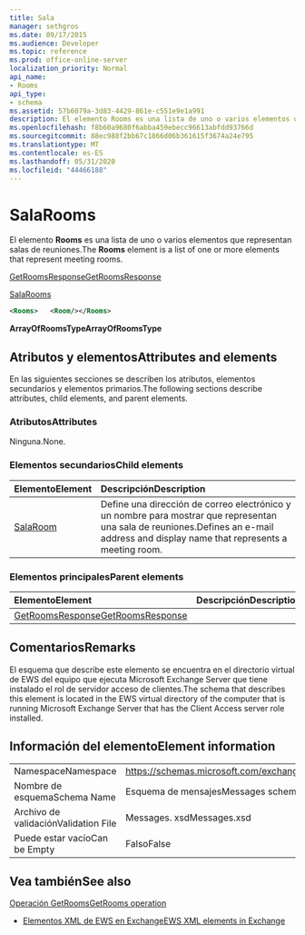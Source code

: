 ```yaml
---
title: Sala
manager: sethgros
ms.date: 09/17/2015
ms.audience: Developer
ms.topic: reference
ms.prod: office-online-server
localization_priority: Normal
api_name:
- Rooms
api_type:
- schema
ms.assetid: 57b6079a-3d83-4429-861e-c551e9e1a991
description: El elemento Rooms es una lista de uno o varios elementos que representan salas de reuniones.
ms.openlocfilehash: f8b60a9680f6abba459ebecc96613abfdd93766d
ms.sourcegitcommit: 88ec988f2bb67c1866d06b361615f3674a24e795
ms.translationtype: MT
ms.contentlocale: es-ES
ms.lasthandoff: 05/31/2020
ms.locfileid: "44466188"
---
```

# <a name="rooms"></a><span data-ttu-id="f9024-103">Sala</span><span class="sxs-lookup"><span data-stu-id="f9024-103">Rooms</span></span>

<span data-ttu-id="f9024-104">El elemento **Rooms** es una lista de uno o varios elementos que representan salas de reuniones.</span><span class="sxs-lookup"><span data-stu-id="f9024-104">The **Rooms** element is a list of one or more elements that represent meeting rooms.</span></span> 
  
[<span data-ttu-id="f9024-105">GetRoomsResponse</span><span class="sxs-lookup"><span data-stu-id="f9024-105">GetRoomsResponse</span></span>](getroomsresponse.md)
  
[<span data-ttu-id="f9024-106">Sala</span><span class="sxs-lookup"><span data-stu-id="f9024-106">Rooms</span></span>](rooms.md)
  
```xml
<Rooms>   <Room/></Rooms>
```

 <span data-ttu-id="f9024-107">**ArrayOfRoomsType**</span><span class="sxs-lookup"><span data-stu-id="f9024-107">**ArrayOfRoomsType**</span></span>
## <a name="attributes-and-elements"></a><span data-ttu-id="f9024-108">Atributos y elementos</span><span class="sxs-lookup"><span data-stu-id="f9024-108">Attributes and elements</span></span>

<span data-ttu-id="f9024-109">En las siguientes secciones se describen los atributos, elementos secundarios y elementos primarios.</span><span class="sxs-lookup"><span data-stu-id="f9024-109">The following sections describe attributes, child elements, and parent elements.</span></span>
  
### <a name="attributes"></a><span data-ttu-id="f9024-110">Atributos</span><span class="sxs-lookup"><span data-stu-id="f9024-110">Attributes</span></span>

<span data-ttu-id="f9024-111">Ninguna.</span><span class="sxs-lookup"><span data-stu-id="f9024-111">None.</span></span>
  
### <a name="child-elements"></a><span data-ttu-id="f9024-112">Elementos secundarios</span><span class="sxs-lookup"><span data-stu-id="f9024-112">Child elements</span></span>

|<span data-ttu-id="f9024-113">**Elemento**</span><span class="sxs-lookup"><span data-stu-id="f9024-113">**Element**</span></span>|<span data-ttu-id="f9024-114">**Descripción**</span><span class="sxs-lookup"><span data-stu-id="f9024-114">**Description**</span></span>|
|:-----|:-----|
|[<span data-ttu-id="f9024-115">Sala</span><span class="sxs-lookup"><span data-stu-id="f9024-115">Room</span></span>](room.md) <br/> |<span data-ttu-id="f9024-116">Define una dirección de correo electrónico y un nombre para mostrar que representan una sala de reuniones.</span><span class="sxs-lookup"><span data-stu-id="f9024-116">Defines an e-mail address and display name that represents a meeting room.</span></span>  <br/> |
   
### <a name="parent-elements"></a><span data-ttu-id="f9024-117">Elementos principales</span><span class="sxs-lookup"><span data-stu-id="f9024-117">Parent elements</span></span>

|<span data-ttu-id="f9024-118">**Elemento**</span><span class="sxs-lookup"><span data-stu-id="f9024-118">**Element**</span></span>|<span data-ttu-id="f9024-119">**Descripción**</span><span class="sxs-lookup"><span data-stu-id="f9024-119">**Description**</span></span>|
|:-----|:-----|
|[<span data-ttu-id="f9024-120">GetRoomsResponse</span><span class="sxs-lookup"><span data-stu-id="f9024-120">GetRoomsResponse</span></span>](getroomsresponse.md) <br/> ||
   
## <a name="remarks"></a><span data-ttu-id="f9024-121">Comentarios</span><span class="sxs-lookup"><span data-stu-id="f9024-121">Remarks</span></span>

<span data-ttu-id="f9024-122">El esquema que describe este elemento se encuentra en el directorio virtual de EWS del equipo que ejecuta Microsoft Exchange Server que tiene instalado el rol de servidor acceso de clientes.</span><span class="sxs-lookup"><span data-stu-id="f9024-122">The schema that describes this element is located in the EWS virtual directory of the computer that is running Microsoft Exchange Server that has the Client Access server role installed.</span></span>
  
## <a name="element-information"></a><span data-ttu-id="f9024-123">Información del elemento</span><span class="sxs-lookup"><span data-stu-id="f9024-123">Element information</span></span>

|||
|:-----|:-----|
|<span data-ttu-id="f9024-124">Namespace</span><span class="sxs-lookup"><span data-stu-id="f9024-124">Namespace</span></span>  <br/> |https://schemas.microsoft.com/exchange/services/2006/messages  <br/> |
|<span data-ttu-id="f9024-125">Nombre de esquema</span><span class="sxs-lookup"><span data-stu-id="f9024-125">Schema Name</span></span>  <br/> |<span data-ttu-id="f9024-126">Esquema de mensajes</span><span class="sxs-lookup"><span data-stu-id="f9024-126">Messages schema</span></span>  <br/> |
|<span data-ttu-id="f9024-127">Archivo de validación</span><span class="sxs-lookup"><span data-stu-id="f9024-127">Validation File</span></span>  <br/> |<span data-ttu-id="f9024-128">Messages. xsd</span><span class="sxs-lookup"><span data-stu-id="f9024-128">Messages.xsd</span></span>  <br/> |
|<span data-ttu-id="f9024-129">Puede estar vacío</span><span class="sxs-lookup"><span data-stu-id="f9024-129">Can be Empty</span></span>  <br/> |<span data-ttu-id="f9024-130">Falso</span><span class="sxs-lookup"><span data-stu-id="f9024-130">False</span></span>  <br/> |
   
## <a name="see-also"></a><span data-ttu-id="f9024-131">Vea también</span><span class="sxs-lookup"><span data-stu-id="f9024-131">See also</span></span>



[<span data-ttu-id="f9024-132">Operación GetRooms</span><span class="sxs-lookup"><span data-stu-id="f9024-132">GetRooms operation</span></span>](getrooms-operation.md)


- [<span data-ttu-id="f9024-133">Elementos XML de EWS en Exchange</span><span class="sxs-lookup"><span data-stu-id="f9024-133">EWS XML elements in Exchange</span></span>](ews-xml-elements-in-exchange.md)


